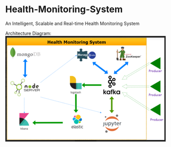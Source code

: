 # Health-Monitoring-System
An Intelligent, Scalable and Real-time Health Monitoring System

Architecture Diagram:
![alt text](https://github.com/sPachpande/Health-Monitoring-System/blob/main/Architecture%20Diagram.png)
